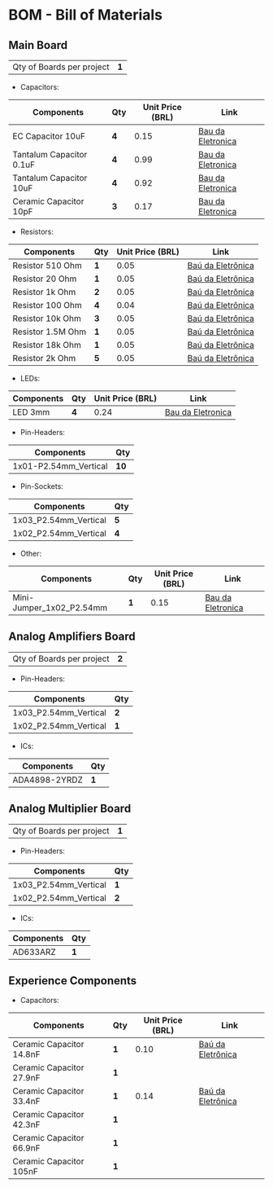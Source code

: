 # BOM - Bill of Materials

## Main Board

|                           |       |
| ------------------------- | ----- |
| Qty of Boards per project | **1** |

* Capacitors: 

| Components               | Qty   |  Unit Price (BRL) | Link                                                                                                      |
| ------------------------ | ----- | ----------- | --------------------------------------------------------------------------------------------------------- |
| EC Capacitor 10uF        | **4** | 0.15        | [Bau da Eletronica](https://www.baudaeletronica.com.br/produto/capacitor-eletrolitico-10uf-25v-105c.html) |
| Tantalum Capacitor 0.1uF | **4** | 0.99        | [Bau da Eletronica](https://www.baudaeletronica.com.br/produto/capacitor-tantalo-01uf-35v.html)           |
| Tantalum Capacitor 10uF  | **4** | 0.92        | [Bau da Eletronica](https://www.baudaeletronica.com.br/produto/capacitor-tantalo-10uf-16v.html)           |
| Ceramic Capacitor 10pF   | **3** | 0.17        | [Bau da Eletronica](https://www.baudaeletronica.com.br/produto/capacitor-ceramico-10pf-50v.html)          |

* Resistors:

| Components        | Qty   | Unit Price (BRL) | Link |
| ----------------- | ----- | ---------- | ---- |
| Resistor 510 Ohm  | **1** | 0.05 | [Baú da Eletrônica](https://www.baudaeletronica.com.br/produto/resistor-510r-5-14w.html) |
| Resistor 20 Ohm   | **1** | 0.05 | [Baú da Eletrônica](https://www.baudaeletronica.com.br/produto/resistor-20r-5-14w.html) |
| Resistor 1k Ohm   | **2** | 0.05 | [Baú da Eletrônica](https://www.baudaeletronica.com.br/produto/resistor-1k-5-14w.html) |
| Resistor 100 Ohm  | **4** | 0.04 | [Baú da Eletrônica](https://www.baudaeletronica.com.br/produto/resistor-100r-5-14w.html) |
| Resistor 10k Ohm  | **3** | 0.05 | [Baú da Eletrônica](https://www.baudaeletronica.com.br/produto/resistor-10k-5-14w.html) |
| Resistor 1.5M Ohm | **1** | 0.05 | [Baú da Eletrônica](https://www.baudaeletronica.com.br/produto/resistor-1m5-5-14w.html) |
| Resistor 18k Ohm  | **1** | 0.05 | [Baú da Eletrônica](https://www.baudaeletronica.com.br/produto/resistor-18k-5-14w.html) |
| Resistor 2k Ohm   | **5** | 0.05 | [Baú da Eletrônica](https://www.baudaeletronica.com.br/produto/resistor-2k-5-14w.html) |

* LEDs:

| Components | Qty   | Unit Price (BRL) | Link                                                                                     |
| ---------- | ----- | ---------------- | ---------------------------------------------------------------------------------------- |
| LED 3mm    | **4** | 0.24             | [Bau da Eletronica](https://www.baudaeletronica.com.br/produto/led-difuso-3mm-azul.html) |

* Pin-Headers:

| Components            | Qty    |
| --------------------- | ------ |
| 1x01-P2.54mm_Vertical | **10** |

* Pin-Sockets:

| Components            | Qty   |
| --------------------- | ----- |
| 1x03_P2.54mm_Vertical | **5** |
| 1x02_P2.54mm_Vertical | **4** |

* Other:

| Components               | Qty   | Unit Price (BRL) | Link                                                                                              |
| ------------------------ | ----- | ---------------- | ------------------------------------------------------------------------------------------------- |
| Mini-Jumper_1x02_P2.54mm | **1** | 0.15             | [Bau da Eletronica](https://www.baudaeletronica.com.br/produto/conector-mini-jumper-sem-aba.html) |

## Analog Amplifiers Board

|                           |       |
| ------------------------- | ----- |
| Qty of Boards per project | **2** |

* Pin-Headers:

| Components            | Qty   |
| --------------------- | ----- |
| 1x03_P2.54mm_Vertical | **2** |
| 1x02_P2.54mm_Vertical | **1** |

* ICs: 

| Components    | Qty   |
| ------------- | ----- |
| ADA4898-2YRDZ | **1** | 

## Analog Multiplier Board

|                           |       |
| ------------------------- | ----- |
| Qty of Boards per project | **1** |

* Pin-Headers:

| Components            | Qty   |
| --------------------- | ----- |
| 1x03_P2.54mm_Vertical | **1** |
| 1x02_P2.54mm_Vertical | **2** |

* ICs: 

| Components | Qty   |
| ---------- | ----- |
| AD633ARZ   | **1** | 

## Experience Components

* Capacitors:

| Components               | Qty   | Unit Price (BRL) | Link |
| ------------------------ | ----- | ---------------- | ---- |
| Ceramic Capacitor 14.8nF | **1** | 0.10 | [Baú da Eletrônica](https://www.baudaeletronica.com.br/produto/capacitor-ceramico-15nf-50v.html) |
| Ceramic Capacitor 27.9nF | **1** |  | []() |
| Ceramic Capacitor 33.4nF | **1** | 0.14 | [Baú da Eletrônica](https://www.baudaeletronica.com.br/produto/capacitor-ceramico-33nf-50v.html) |
| Ceramic Capacitor 42.3nF | **1** |  | []() |
| Ceramic Capacitor 66.9nF | **1** |  | []() |
| Ceramic Capacitor 105nF  | **1** |  | []() |

